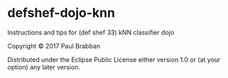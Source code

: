 # defshef-dojo-knn

Instructions and tips for (def shef 33) kNN classifier dojo



Copyright © 2017 Paul Brabban

Distributed under the Eclipse Public License either version 1.0 or (at
your option) any later version.
